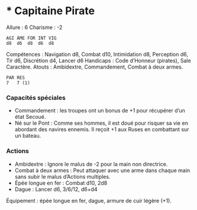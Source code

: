 # * Capitaine Pirate

Allure : 6
Charisme : -2

	AGI	ÂME	FOR	INT	VIG
	d8	d6	d8	d6	d8

Compétences : Navigation d8, Combat d10, Intimidation d8, Perception d6, Tir d6, Discrétion d4, Lancer d6
Handicaps : Code d’Honneur (pirates), Sale Caractère.
Atouts : Ambidextre, Commandement, Combat à deux armes.

	PAR	RES
	7	7 (1)

### Capacités spéciales
- Commandement : les troupes ont un bonus de +1 pour récupérer d’un état Secoué.
- Né sur le Pont : Comme ses hommes, il est doué pour risquer sa vie en abordant des navires ennemis. Il reçoit +1 aux Ruses en combattant sur un bateau.

### Actions
- Ambidextre : Ignore le malus de -2 pour la main non directrice.
- Combat à deux armes : Peut attaquer avec une arme dans chaque main sans subir le malus d’Actions multiples.
- Épée longue en fer : Combat d10, 2d8
- Dague : Lancer d6, 3/6/12, d6+d4

Équipement : épée longue en fer, dague, armure de cuir légère (+1).
